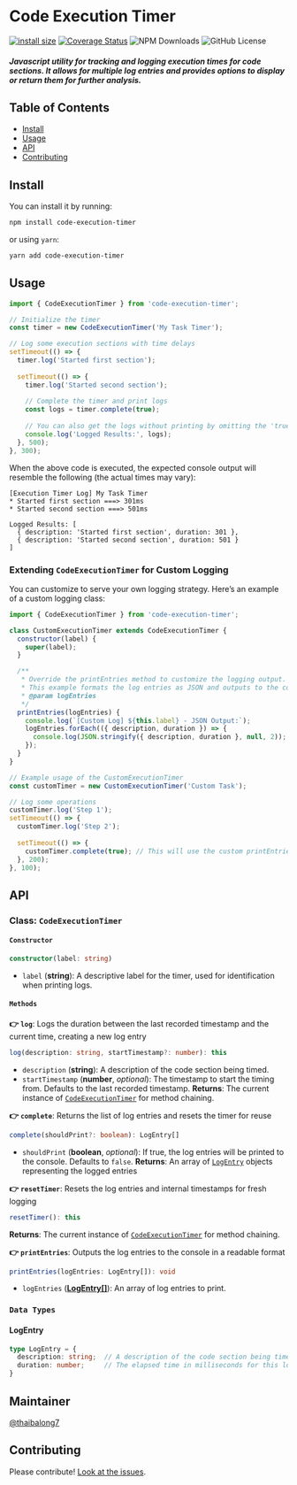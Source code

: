 # Code Execution Timer

[![install size](https://packagephobia.com/badge?p=code-execution-timer)](https://packagephobia.com/result?p=code-execution-timer)
[![Coverage Status](https://coveralls.io/repos/github/thaibalong7/code-execution-timer/badge.svg?branch=master)](https://coveralls.io/github/thaibalong7/code-execution-timer?branch=master)
![NPM Downloads](https://img.shields.io/npm/dm/code-execution-timer?style=flat)
![GitHub License](https://img.shields.io/github/license/thaibalong7/code-execution-timer)

##### Javascript utility for tracking and logging execution times for code sections. It allows for multiple log entries and provides options to display or return them for further analysis.

## Table of Contents

- [Install](#install)
- [Usage](#usage)
- [API](#api)
- [Contributing](#contributing)

## Install

You can install it by running:

```sh
npm install code-execution-timer
```

or using `yarn`:
```sh
yarn add code-execution-timer
```

## Usage

```javascript
import { CodeExecutionTimer } from 'code-execution-timer';

// Initialize the timer
const timer = new CodeExecutionTimer('My Task Timer');

// Log some execution sections with time delays
setTimeout(() => {
  timer.log('Started first section');
  
  setTimeout(() => {
    timer.log('Started second section');
    
    // Complete the timer and print logs
    const logs = timer.complete(true);
    
    // You can also get the logs without printing by omitting the 'true' parameter
    console.log('Logged Results:', logs);
  }, 500);
}, 300);

```

When the above code is executed, the expected console output will resemble the following (the actual times may vary):
```console
[Execution Timer Log] My Task Timer
* Started first section ===> 301ms
* Started second section ===> 501ms

Logged Results: [
  { description: 'Started first section', duration: 301 },
  { description: 'Started second section', duration: 501 }
]
```

### Extending `CodeExecutionTimer` for Custom Logging

You can customize to serve your own logging strategy.
Here’s an example of a custom logging class:

```javascript
import { CodeExecutionTimer } from 'code-execution-timer';

class CustomExecutionTimer extends CodeExecutionTimer {
  constructor(label) {
    super(label);
  }

  /**
   * Override the printEntries method to customize the logging output.
   * This example formats the log entries as JSON and outputs to the console.
   * @param logEntries
   */
  printEntries(logEntries) {
    console.log(`[Custom Log] ${this.label} - JSON Output:`);
    logEntries.forEach(({ description, duration }) => {
      console.log(JSON.stringify({ description, duration }, null, 2));
    });
  }
}

// Example usage of the CustomExecutionTimer
const customTimer = new CustomExecutionTimer('Custom Task');

// Log some operations
customTimer.log('Step 1');
setTimeout(() => {
  customTimer.log('Step 2');
  
  setTimeout(() => {
    customTimer.complete(true); // This will use the custom printEntries method
  }, 200);
}, 100);
```

## API

### Class: `CodeExecutionTimer`

#### `Constructor`
```typescript
constructor(label: string)
```
- `label` (**string**): A descriptive label for the timer, used for identification when printing logs.

#### `Methods`

**:point_right: `log`**: Logs the duration between the last recorded timestamp and the current time, creating a new log entry
```typescript
log(description: string, startTimestamp?: number): this
```

- `description` (**string**): A description of the code section being timed.
- `startTimestamp` (**number**, *optional*): The timestamp to start the timing from. Defaults to the last recorded timestamp.
**Returns**: The current instance of [`CodeExecutionTimer`](#class-codeexecutiontimer) for method chaining.

**:point_right: `complete`**: Returns the list of log entries and resets the timer for reuse
```typescript
complete(shouldPrint?: boolean): LogEntry[]
```
- `shouldPrint` (**boolean**, *optional*): If true, the log entries will be printed to the console. Defaults to `false`.
**Returns**: An array of [`LogEntry`](#logentry) objects representing the logged entries

**:point_right: `resetTimer`**: Resets the log entries and internal timestamps for fresh logging
```typescript
resetTimer(): this
```
**Returns**: The current instance of [`CodeExecutionTimer`](#class-codeexecutiontimer) for method chaining.

**:point_right: `printEntries`**: Outputs the log entries to the console in a readable format
```typescript
printEntries(logEntries: LogEntry[]): void
```
- `logEntries` ([**LogEntry[]**](#logentry)): An array of log entries to print.

### `Data Types`
#### **LogEntry**
```typescript
type LogEntry = {
  description: string;  // A description of the code section being timed
  duration: number;     // The elapsed time in milliseconds for this log entry
}
```

## Maintainer

[@thaibalong7](https://github.com/thaibalong7)

## Contributing

Please contribute! [Look at the issues](https://github.com/thaibalong7/code-execution-timer/issues).
